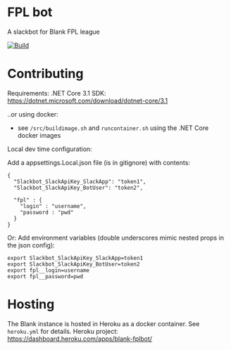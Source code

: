 # FPL bot
A slackbot for Blank FPL league

[![Build](https://github.com/blankoslo/fplbot/workflows/CI/badge.svg)](https://github.com/blankoslo/fplbot/actions)

# Contributing
Requirements: .NET Core 3.1 SDK: https://dotnet.microsoft.com/download/dotnet-core/3.1

..or using docker:
- see `/src/buildimage.sh` and `runcontainer.sh` using the .NET Core docker images

Local dev time configuration:
    
Add a appsettings.Local.json file (is in gitignore) with contents:

``` 
{
  "Slackbot_SlackApiKey_SlackApp": "token1",
  "Slackbot_SlackApiKey_BotUser": "token2",
  
  "fpl" : {
    "login" : "username",
    "password : "pwd"
  }
}
```

            
Or: Add environment variables (double underscores mimic nested props in the json config):

```
export Slackbot_SlackApiKey_SlackApp=token1
export Slackbot_SlackApiKey_BotUser=token2
export fpl__login=username
export fpl__password=pwd 
```



# Hosting
The Blank instance is hosted in Heroku as a docker container. See `heroku.yml` for details.
Heroku project: https://dashboard.heroku.com/apps/blank-fplbot/
